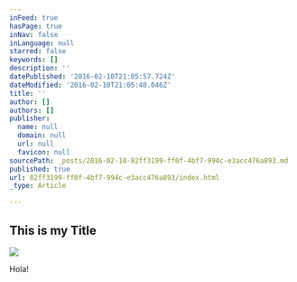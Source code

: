 ```yaml
---
inFeed: true
hasPage: true
inNav: false
inLanguage: null
starred: false
keywords: []
description: ''
datePublished: '2016-02-10T21:05:57.724Z'
dateModified: '2016-02-10T21:05:40.046Z'
title: ''
author: []
authors: []
publisher:
  name: null
  domain: null
  url: null
  favicon: null
sourcePath: _posts/2016-02-10-82ff3199-ff0f-4bf7-994c-e3acc476a893.md
published: true
url: 82ff3199-ff0f-4bf7-994c-e3acc476a893/index.html
_type: Article

---
```

## This is my Title
![](https://the-grid-user-content.s3-us-west-2.amazonaws.com/7a3c5b79-1141-4ef6-b6bd-6219572ce037.jpg)

Hola!
